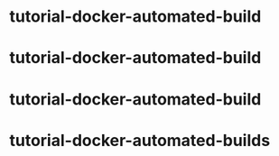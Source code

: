 # tutorial-docker-automated-build
# tutorial-docker-automated-build
# tutorial-docker-automated-build
# tutorial-docker-automated-builds
